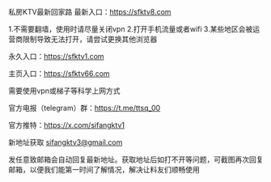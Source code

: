 私房KTV最新回家路
最新入口：https://sfktv8.com

1.不需要翻墙，使用时请尽量关闭vpn
2.打开手机流量或者wifi
3.某些地区会被运营商限制导致无法打开，请尝试更换其他浏览器

永久入口：https://sfktv1.com

主页入口：https://sfktv66.com

需要使用vpn或梯子等科学上网方式

官方电报（telegram）群：https://t.me/ttsq_00

官方推特：https://x.com/sifangktv1

新地址获取
sifangktv3@gmail.com

发任意致邮箱会自动回复最新地址。获取地址后如打不开等问题，可截图再次回复邮箱，以便我们能第一时间了解情况，解决让料友们顺畅使用
